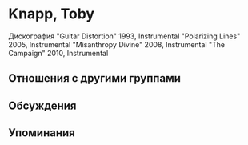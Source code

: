 # Knapp, Toby

Дискография
"Guitar Distortion" 1993, Instrumental
"Polarizing Lines" 2005, Instrumental
"Misanthropy Divine" 2008, Instrumental
"The Campaign" 2010, Instrumental

## Отношения с другими группами


## Обсуждения


## Упоминания

